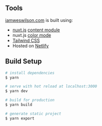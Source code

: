 ## Tools
[iamweswilson.com](https://iamweswilson.com) is built using:
- [nuxt.js](https://nuxtjs.org) [content module](https://content.nuxtjs.org/)
- nuxt.js [color mode](https://color-mode.nuxtjs.org/)
- [Tailwind CSS](https://tailwindcss.com/)
- Hosted on [Netlify](https://netlify.com)

## Build Setup

```bash
# install dependencies
$ yarn

# serve with hot reload at localhost:3000
$ yarn dev

# build for production
$ yarn build

# generate static project
$ yarn export
```
